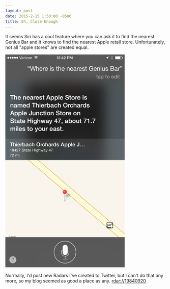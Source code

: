 ```yaml
---
layout: post
date: 2015-2-15 1:50:00 -0500
title: Eh, Close Enough
---
```


It seems Siri has a cool feature where you can ask it to find the nearest Genius Bar and it knows to find the nearest Apple retail store. Unfortunately, not all "apple stores" are created equal.

<img src="/images/siri-apple-orchard.png" alt="A screenshot of Siri, showing an apple orchard when asked about the nearest Genius Bar." width="375">

Normally, I'd post new Radars I've created to Twitter, but I can't do that any more, so my blog seemed as good a place as any. [rdar://19840920](rdar://19840920)
